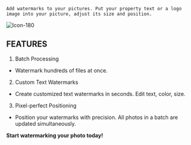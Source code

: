 ```
Add watermarks to your pictures. Put your property text or a logo image into your picture, adjust its size and position.
```

![Icon-180](https://user-images.githubusercontent.com/1918294/97402186-b15b4d80-1924-11eb-83f2-c6dc3bcb5bb5.png)

## FEATURES

1. Batch Processing
- Watermark hundreds of files at once.

2. Custom Text Watermarks
- Create customized text watermarks in seconds. Edit text, color, size.

3. Pixel-perfect Positioning
- Position your watermarks with precision. All photos in a batch are updated simultaneously.

**Start watermarking your photo today!**
